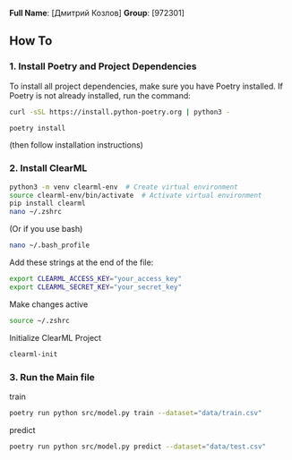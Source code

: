**Full Name**: [Дмитрий Козлов]
**Group**: [972301]

## How To

### 1. **Install Poetry and Project Dependencies**
To install all project dependencies, make sure you have Poetry installed. If Poetry is not already installed, run the command:


```bash
curl -sSL https://install.python-poetry.org | python3 -

poetry install
```
(then follow installation instructions)

### **2. Install ClearML** ###

```bash
python3 -m venv clearml-env  # Create virtual environment
source clearml-env/bin/activate  # Activate virtual environment
pip install clearml
nano ~/.zshrc
```

(Or if you use bash)
```bash
nano ~/.bash_profile
```

Add these strings at the end of the file:
```bash
export CLEARML_ACCESS_KEY="your_access_key"
export CLEARML_SECRET_KEY="your_secret_key"
```

Make changes active
```bash
source ~/.zshrc
```

Initialize ClearML Project
```bash
clearml-init
```

### **3. Run the Main file**

train
```bash
poetry run python src/model.py train --dataset="data/train.csv"
```

predict
```bash
poetry run python src/model.py predict --dataset="data/test.csv"
```
